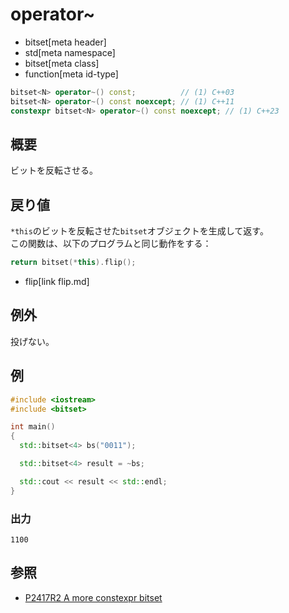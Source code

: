 # operator~
* bitset[meta header]
* std[meta namespace]
* bitset[meta class]
* function[meta id-type]

```cpp
bitset<N> operator~() const;          // (1) C++03
bitset<N> operator~() const noexcept; // (1) C++11
constexpr bitset<N> operator~() const noexcept; // (1) C++23
```

## 概要
ビットを反転させる。


## 戻り値
`*this`のビットを反転させた`bitset`オブジェクトを生成して返す。  
この関数は、以下のプログラムと同じ動作をする：

```cpp
return bitset(*this).flip();
```
* flip[link flip.md]


## 例外
投げない。


## 例
```cpp example
#include <iostream>
#include <bitset>

int main()
{
  std::bitset<4> bs("0011");

  std::bitset<4> result = ~bs;

  std::cout << result << std::endl;
}
```

### 出力
```
1100
```


## 参照
- [P2417R2 A more constexpr bitset](https://www.open-std.org/jtc1/sc22/wg21/docs/papers/2022/p2417r2.pdf)
